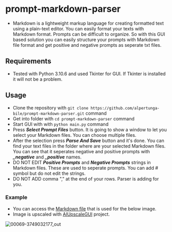 # prompt-markdown-parser

- Markdown is a lightweight markup language for creating formatted text using a plain-text editor. You can easily format your texts with Markdown format. Prompts can be difficult to organize. So with this GUI based solution you can easily structure your prompts with Markdown file format and get positive and negative prompts as seperate txt files.

## Requirements
- Tested with Python 3.10.6 and used Tkinter for GUI. If Tkinter is installed it will not be a problem.

## Usage
- Clone the repository with ```git clone https://github.com/alpertunga-bile/prompt-markdown-parser.git``` command
- Get into folder with ```cd prompt-markdown-parser``` command
- Start GUI with  with ```python main.py``` command
- Press ***Select Prompt Files*** button. It is going to show a window to let you select your Markdown files. You can choose multiple files.
- After the selection press ***Parse And Save*** button and it's done. You can find your text files in the folder where are your selected Markdown files. You can see that it seperates negative and positive prompts with ***_negative*** and ***_positive*** names.
- DO NOT EDIT ***Positive Prompts*** and ***Negative Prompts*** strings in Markdown files. These are used to seperate prompts. You can add # symbol but do not edit the strings.
- DO NOT ADD comma "," at the end of your rows. Parser is adding for you. 

### Example
- You can access the [Markdown file](https://github.com/alpertunga-bile/prompt-markdown-parser/blob/master/example/example.md) that is used for the below image.
- Image is upscaled with [AIUpscaleGUI](https://github.com/alpertunga-bile/AIUpscaleGUI) project.

![00069-3749032177_out](https://user-images.githubusercontent.com/76731692/233834377-0b2b717b-5301-4672-93d4-0d8a56d68a88.png)
